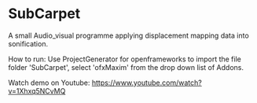 # SubCarpet

A small Audio_visual programme applying displacement mapping data into sonification.

How to run:
Use ProjectGenerator for openframeworks to import the file folder 'SubCarpet', select 'ofxMaxim' from the drop down list of Addons.

Watch demo on Youtube: https://www.youtube.com/watch?v=1Xhxq5NCvMQ

